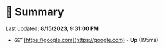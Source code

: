 # 📖 Summary
Last updated: **8/15/2023, 9:31:00 PM**

- `GET` [https://google.com](https://google.com) - **Up** (195ms)
